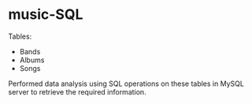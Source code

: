 # music-SQL

Tables:
- Bands
- Albums
- Songs
 
Performed data analysis using SQL operations on these tables in MySQL server to retrieve the required information.
